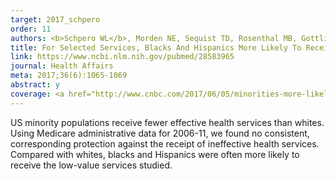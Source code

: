 ```yaml
---
target: 2017_schpero
order: 11
authors: <b>Schpero WL</b>, Morden NE, Sequist TD, Rosenthal MB, Gottlieb DJ, Colla CH
title: For Selected Services, Blacks And Hispanics More Likely To Receive Low-Value Care Than Whites
link: https://www.ncbi.nlm.nih.gov/pubmed/28583965
journal: Health Affairs
meta: 2017;36(6):1065-1069
abstract: y
coverage: <a href="http://www.cnbc.com/2017/06/05/minorities-more-likely-than-whites-to-get-low-value-health-care.html" target="_blank">CNBC</a>, <a href="http://www.ctpost.com/local/article/Yale-study-Patients-of-color-more-likely-to-get-11197613.php" target="_blank">CT Post</a>, <a href="http://khn.org/news/quantity-over-quality-minorities-shown-to-get-an-excess-of-ineffective-care/" target="_blank">Kaiser Health News</a>, <a href="http://www.politico.com/tipsheets/politico-pulse/2017/06/06/senate-health-bill-could-be-ready-by-end-of-week-220691" target="_blank">Politico</a>, <a href="https://soundcloud.com/dsotis/820pm-schpero" target="_blank">WTOP</a>
---
```

US minority populations receive fewer effective health services than whites. Using Medicare administrative data for 2006-11, we found no consistent, corresponding protection against the receipt of ineffective health services. Compared with whites, blacks and Hispanics were often more likely to receive the low-value services studied.
